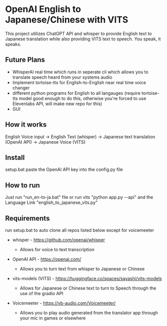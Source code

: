 # OpenAI English to Japanese/Chinese with VITS #
This project utilizes ChatGPT API and whisper to provide English text to Japanese translation while also providing VITS text to speech. You speak, it speaks.

## Future Plans
- WhisperAI real time which runs in seperate cli which allows you to translate speech heard from your systems audio 
- Implement tortoise-tts for English-to-English near real time voice changer
- different python programs for English to all langauges (require tortoise-tts model good enough to do this, otherwise you're forced to use Elevenlabs API, will make new repo for this) 
- GUI 

## How it works
English Voice input -> English Text (whisper) -> Japanese text translation (OpenAI API) -> Japanese Voice (VITS)  

## Install
setup.bat
paste the OpenAI API key into the config.py file

## How to run
Just run "run_en-to-ja.bat" file
or run vits "python app.py --api" and the Language Link "english_to_japanese_vits.py" 



## Requirements
run setup.bat to auto clone all repos listed below except for voicemeeter

- whisper - https://github.com/openai/whisper
    - Allows for voice to text transcription 
    
    
- OpenAI API - https://openai.com/ 
    - Allows you to turn text from whisper to Japanese or Chinese


- vits-models (VITS) - https://huggingface.co/spaces/sayashi/vits-models 
    - Allows for Japanese or Chinese text to turn to Speech through the use of the gradio API


- Voicemeeter - https://vb-audio.com/Voicemeeter/
    - Allows you to play audio generated from the translator app through your mic in games or elsewhere 
